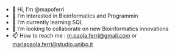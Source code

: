 - 👋 Hi, I’m @mapoferri
- 👀 I’m interested in Bioinformatics and Programmin
- 🌱 I’m currently learning SQL
- 💞️ I’m looking to collaborate on new Bioinformatics innovations 
- 📫 How to reach me : m.paola.ferri@gmail.com or mariapaola.ferri@studio.unibo.it

<!---
mapoferri/mapoferri is a ✨ special ✨ repository because its `README.md` (this file) appears on your GitHub profile.
You can click the Preview link to take a look at your changes.
--->
